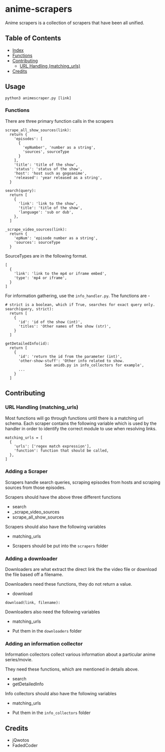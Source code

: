 # anime-scrapers

Anime scrapers is a collection of scrapers that have been all unified.

## Table of Contents
- [Index](#Index)
- [Functions](#Functions)
- [Contributing](#Contributing)
    - [URL Handling (matching_urls)](#URLHandling)
- [Credits](#Credits)
## Usage
```
python3 animescraper.py [link]
```

### Functions
There are three primary function calls in the scrapers

```
scrape_all_show_sources(link):
  return {
    'episodes': [
      {
        'epNumber', 'number as a string',
        'sources', sourceType
      }
    ],
    'title': 'title of the show',
    'status': 'status of the show',
    'host': 'host such as gogoanime',
    'released': 'year released as a string',
  }
```

```
search(query):
  return [
    {
      'link': 'link to the show',
      'title': 'title of the show',
      'language': 'sub or dub',
    },
  ]
```

```
_scrape_video_sources(link):
  return {
    'epNum': 'episode number as a string',
    'sources': sourceType
  }
```

SourceTypes are in the following format.
```
[
  {
    'link': 'link to the mp4 or iframe embed',
    'type': 'mp4 or iframe',
  }
]
```

For information gathering, use the `info_handler.py`. The functions are -

```
# strict is a boolean, which if True, searches for exact query only.
search(query, strict):
  return [
    {
      'id': 'id of the show (int)',
      'titles': 'Other names of the show (str)',
    }
  ]	
```

```
getDetailedInfo(id):
  return [
    {
      'id': 'return the id from the parameter (int)',
      'other-show-stuff': 'Other info related to show.
      			  See anidb.py in info_collectors for example',
      ...
    }
  ]
```

## Contributing

### URL Handling (matching_urls)
Most functions will go through functions until there is a matching url schema. Each scraper contains the following variable which is used by the handler in order to identify the correct module to use when resolving links.
```
matching_urls = [
  {
    'urls': ['regex match expression'],
    'function': function that should be called,
  },
]
```

### Adding a Scraper
Scrapers handle search queries, scraping episodes from hosts and scraping sources from those episodes.

Scrapers should have the above three different functions
- search
- _scrape_video_sources
- scrape_all_show_sources

Scrapers should also have the following variables
- matching_urls

- Scrapers should be put into the `scrapers` folder

### Adding a downloader
Downloaders are what extract the direct link the the video file or download the file based off a filename.

Downloaders need these functions, they do not return a value.
- download
```
download(link, filename):
```

Downloaders also need the following variables
- matching_urls

- Put them in the `downloaders` folder

### Adding an information collector
Information collectors collect various information about a particular anime series/movie.

They need these functions, which are mentioned in details above.
- search
- getDetailedInfo

Info collectors should also have the following variables
- matching_urls

- Put them in the `info_collectors` folder

## Credits
- jQwotos
- FadedCoder
